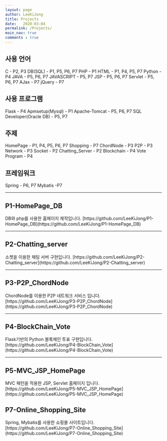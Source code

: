 ```yaml
---
layout: page
author: LeeKiJong
title: Projects
date:   2020-03-04
permalink: /Projects/
main_nav: true
comments : true
---
```

<h2>사용 언어</h2>
C - P2, P3  
DB(SQL) - P1, P5, P6, P7  
PHP - P1  
HTML - P1, P4, P5, P7  
Python - P4  
JAVA - P5, P6, P7  
JAVASCRIPT - P5, P7  
JSP - P5, P6, P7  
Servlet - P5, P6, P7  
AJax - P7  
jQuery - P7  


<h2>사용 프로그램</h2>
Flask - P4  
Apmsetup(Mysql) - P1  
Apache-Tomcat - P5, P6, P7  
SQL Developer(Oracle DB) - P5, P7  

<h2>주제</h2>
HomePage - P1, P4, P5, P6, P7  
Shopping - P7  
ChordNode - P3  
P2P - P3  
Network - P3  
Socket - P2  
Chatting_Server - P2  
Blockchain - P4  
Vote Program - P4  

<h2>프레임워크</h2>
Spring - P6, P7  
Mybatis -P7  

<hr>
<h2>P1-HomePage_DB</h2>
DB와 php를 사용한 홈페이지 제작입니다.  
[https://github.com/LeeKiJong/P1-HomePage_DB](https://github.com/LeeKiJong/P1-HomePage_DB)
<hr>
<h2>P2-Chatting_server</h2>
소켓을 이용한 채팅 서버 구현입니다.  
[https://github.com/LeeKiJong/P2-Chatting_server](https://github.com/LeeKiJong/P2-Chatting_server)
<hr>
<h2>P3-P2P_ChordNode</h2>
ChordNode를 이용한 P2P 네트워크 서비스 입니다.  
[https://github.com/LeeKiJong/P3-P2P_ChordNode](https://github.com/LeeKiJong/P3-P2P_ChordNode)
<hr>
<h2>P4-BlockChain_Vote</h2>
Flask기반의 Python 블록체인 투표 구현입니다.  
[https://github.com/LeeKiJong/P4-BlockChain_Vote](https://github.com/LeeKiJong/P4-BlockChain_Vote)
<hr>
<h2>P5-MVC_JSP_HomePage</h2>
MVC 패턴을 적용한 JSP, Servlet 홈페이지 입니다.  
[https://github.com/LeeKiJong/P5-MVC_JSP_HomePage](https://github.com/LeeKiJong/P5-MVC_JSP_HomePage)

<h2>P7-Online_Shopping_Site</h2>
Spring, Mybatis를 사용한 쇼핑몰 사이트입니다.  
[https://github.com/LeeKiJong/P7-Online_Shopping_Site](https://github.com/LeeKiJong/P7-Online_Shopping_Site)
